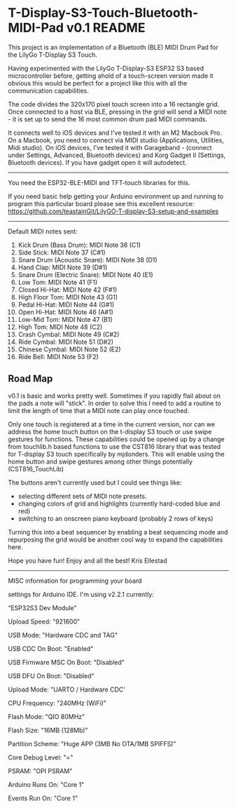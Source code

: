 # T-Display-S3-Touch-Bluetooth-MIDI-Pad v0.1 README

This project is an implementation of a Bluetooth (BLE) MIDI Drum Pad for the LilyGo T-Display S3 Touch.

Having experimented with the LilyGo T-Display-S3 ESP32 S3 based microcontroller before, getting ahold of a touch-screen version
made it obvious this would be perfect for a project like this with all the communication capabilities.

The code divides the 320x170 pixel touch screen into a 16 rectangle grid.  Once connected to a host via BLE, pressing in the 
grid will send a MIDI note - it is set up to send the 16 most common drum pad MIDI commands.  

It connects well to iOS devices and I've tested it with an M2 Macbook Pro.  On a Macbook, you need to connect via MIDI studio (Applications, Utilities, Midi studio).
On iOS devices, I've tested it with Garageband - (connect under Settings, Advanced, Bluetooth devices) and Korg Gadget II (Settings, Bluetooth devices).  If you have
gadget open it will autodetect.


----
You need the ESP32-BLE-MIDI and TFT-touch libraries for this.

If you need basic help getting your Arduino environment up and running to program this particular board please see this excellent resource:
https://github.com/teastainGit/LilyGO-T-display-S3-setup-and-examples



---
Default MIDI notes sent:
1. Kick Drum (Bass Drum): MIDI Note 36 (C1)
2. Side Stick: MIDI Note 37 (C#1)
3. Snare Drum (Acoustic Snare): MIDI Note 38 (D1)
4. Hand Clap: MIDI Note 39 (D#1)
5. Snare Drum (Electric Snare): MIDI Note 40 (E1)
6. Low Tom: MIDI Note 41 (F1)
7. Closed Hi-Hat: MIDI Note 42 (F#1)
8. High Floor Tom: MIDI Note 43 (G1)
9. Pedal Hi-Hat: MIDI Note 44 (G#1)
10. Open Hi-Hat: MIDI Note 46 (A#1)
11. Low-Mid Tom: MIDI Note 47 (B1)
12. High Tom: MIDI Note 48 (C2)
13. Crash Cymbal: MIDI Note 49 (C#2)
14. Ride Cymbal: MIDI Note 51 (D#2)
15. Chinese Cymbal: MIDI Note 52 (E2)
16. Ride Bell: MIDI Note 53 (F2)
    


Road Map 
----------
v0.1 is basic and works pretty well.  Sometimes if you rapidly flail about on the pads a note will "stick".  In order to solve this I need to add a routine to limit
the length of time that a MIDI note can play once touched.

Only one touch is registered at a time in the current version, nor can we address the home touch button on the t-display S3 touch or use swipe gestures for functions.
These capabilities could be opened up by a change from touchlib.h based functions to use the CST816 library that was tested for T-display S3 touch specifically by mjdonders. 
This will enable using the home button and swipe gestures among other things potentially
(CST816_TouchLib)

The buttons aren't currently used but I could see things like:
- selecting different sets of MIDI note presets.
- changing colors of grid and highlights (currently hard-coded blue and red)
- switching to an onscreen piano keyboard (probably 2 rows of keys)


Turning this into a beat sequencer by enabling a beat sequencing mode and repurposing the grid would be another cool way to expand the capabilities here.

Hope you have fun! Enjoy and all the best!
Kris Ellestad


---

MISC information for programming your board

settings for Arduino IDE.  I'm using v2.2.1 currently:

“ESP32S3 Dev Module"

Upload Speed: "921600"

USB Mode: "Hardware CDC and TAG"

USB CDC On Boot: "Enabled"

USB Firmware MSC On Boot: "Disabled"

USB DFU On Boot: "Disabled"

Upload Mode: "UARTO / Hardware CDC'

CPU Frequency: "240MHz (WiFi)"

Flash Mode: "QIO 80MHz"

Flash Size: "16MB (128Mb)"

Partition Scheme: "Huge APP (3MB No OTA/1MB SPIFFS)"

Core Debug Level: "="

PSRAM: "OPI PSRAM"

Arduino Runs On: "Core 1"

Events Run On: "Core 1"



